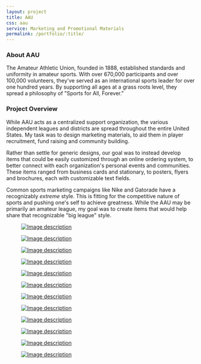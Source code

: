 ```yaml
---
layout: project
title: AAU
css: aau
service: Marketing and Promotional Materials
permalink: /portfolio/:title/
---
```


### About AAU

The Amateur Athletic Union, founded in 1888, established standards and uniformity in amateur sports. With over 670,000 participants and over 100,000 volunteers, they've served as an international sports leader for over one hundred years. By supporting all ages at a grass roots level, they spread a philosophy of "Sports for All, Forever."

### Project Overview

While AAU acts as a centralized support organization, the various independent leagues and districts are spread throughout the entire United States. My task was to design marketing materials, to aid them in player recruitment, fund raising and community building. 

Rather than settle for generic designs, our goal was to instead develop items that could be easily customized through an online ordering system, to better connect with each organization's personal events and communities. These items ranged from business cards and stationary, to posters, flyers and brochures, each with customizable text fields.

Common sports marketing campaigns like Nike and Gatorade have a recognizably *extreme* style. This is fitting for the competitive nature of sports and pushing one's self to achieve greatness. While the AAU may be primarily an amateur league, my goal was to create items that would help share that recognizable "big league" style.

<div class="gallery" itemscope itemtype="http://schema.org/ImageGallery">
  <div class="gallery-group">
    <figure class="tall" itemprop="associatedMedia" itemscope itemtype="http://schema.org/ImageObject">
      <a href="gallery/aau-poster-shield-assets-forweb.jpg" itemprop="contentUrl" data-size="870x900"><img src="gallery/aau-poster-shield-assets-forweb.jpg" itemprop="thumbnail" alt="Image description" /></a>
    </figure>
    <figure class="large" itemprop="associatedMedia" itemscope itemtype="http://schema.org/ImageObject">
      <a href="gallery/aau-poster-shield-forweb.jpg" itemprop="contentUrl" data-size="600x900"><img src="gallery/aau-poster-shield-forweb.jpg" itemprop="thumbnail" alt="Image description" /></a>
    </figure>
  </div>
  <div class="gallery-group">
    <figure class="half" itemprop="associatedMedia" itemscope itemtype="http://schema.org/ImageObject">
      <a href="gallery/aau-webportal-forweb.jpg" itemprop="contentUrl" data-size="1400x934"><img src="gallery/aau-webportal-forweb.jpg" itemprop="thumbnail" alt="Image description" /></a>
    </figure>
    <figure class="half" itemprop="associatedMedia" itemscope itemtype="http://schema.org/ImageObject">
      <a href="gallery/aau-emailblast-forweb.jpg" itemprop="contentUrl" data-size="1400x934"><img src="gallery/aau-emailblast-forweb.jpg" itemprop="thumbnail" alt="Image description" /></a>
    </figure>
  </div>
  <div class="gallery-group">
    <figure class="large left" itemprop="associatedMedia" itemscope itemtype="http://schema.org/ImageObject">
      <a href="gallery/aau-poster-aquatics-forweb.jpg" itemprop="contentUrl" data-size="600x900"><img src="gallery/aau-poster-aquatics-forweb.jpg" itemprop="thumbnail" alt="Image description" /></a>
    </figure>
    <figure class="tall" itemprop="associatedMedia" itemscope itemtype="http://schema.org/ImageObject">
      <a href="gallery/aau-poster-aquatics-assets-forweb.jpg" itemprop="contentUrl" data-size="900x900"><img src="gallery/aau-poster-aquatics-assets-forweb.jpg" itemprop="thumbnail" alt="Image description" /></a>
    </figure>
  </div>
  <div class="gallery-group">
    <figure itemprop="associatedMedia" itemscope itemtype="http://schema.org/ImageObject">
      <a href="gallery/aau-poster-aquatics-print-forweb.jpg" itemprop="contentUrl" data-size="1412x900"><img src="gallery/aau-poster-aquatics-print-forweb.jpg" itemprop="thumbnail" alt="Image description" /></a>
    </figure>
    <figure itemprop="associatedMedia" itemscope itemtype="http://schema.org/ImageObject">
      <a href="gallery/aau-poster-shield-print-forweb.jpg" itemprop="contentUrl" data-size="1327x900"><img src="gallery/aau-poster-shield-print-forweb.jpg" itemprop="thumbnail" alt="Image description" /></a>
    </figure>
    <figure class="large" itemprop="associatedMedia" itemscope itemtype="http://schema.org/ImageObject">
      <a href="gallery/aau-stationary-forweb.jpg" itemprop="contentUrl" data-size="1200x800" style="background-position: center bottom"><img src="gallery/aau-stationary-forweb.jpg" itemprop="thumbnail" alt="Image description" /></a>
    </figure>
  </div>
  <div class="gallery-group">
    <figure itemprop="associatedMedia" itemscope itemtype="http://schema.org/ImageObject">
      <a href="gallery/aau-poster-basketball-assets-forweb.jpg" itemprop="contentUrl" data-size="767x900"><img src="gallery/aau-poster-basketball-assets-forweb.jpg" itemprop="thumbnail" alt="Image description" /></a>
    </figure>
    <figure itemprop="associatedMedia" itemscope itemtype="http://schema.org/ImageObject">
      <a href="gallery/aau-poster-basketball-closeup-forweb.jpg" itemprop="contentUrl" data-size="1028x900"><img src="gallery/aau-poster-basketball-closeup-forweb.jpg" itemprop="thumbnail" alt="Image description" /></a>
    </figure>
    <figure class="large basketball" itemprop="associatedMedia" itemscope itemtype="http://schema.org/ImageObject">
      <a href="gallery/aau-poster-basketball-forweb.jpg" itemprop="contentUrl" data-size="600x900"><img src="gallery/aau-poster-basketball-forweb.jpg" itemprop="thumbnail" alt="Image description" /></a>
    </figure>
  </div>
</div>